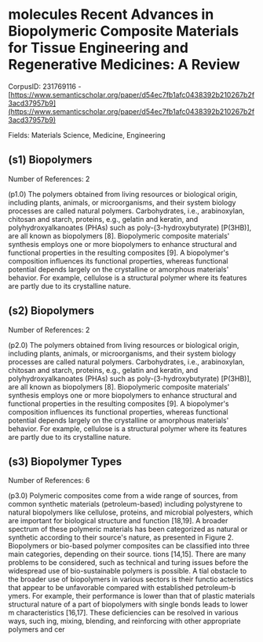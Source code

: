 # molecules Recent Advances in Biopolymeric Composite Materials for Tissue Engineering and Regenerative Medicines: A Review

CorpusID: 231769116 - [https://www.semanticscholar.org/paper/d54ec7fb1afc0438392b210267b2f3acd37957b9](https://www.semanticscholar.org/paper/d54ec7fb1afc0438392b210267b2f3acd37957b9)

Fields: Materials Science, Medicine, Engineering

## (s1) Biopolymers
Number of References: 2

(p1.0) The polymers obtained from living resources or biological origin, including plants, animals, or microorganisms, and their system biology processes are called natural polymers. Carbohydrates, i.e., arabinoxylan, chitosan and starch, proteins, e.g., gelatin and keratin, and polyhydroxyalkanoates (PHAs) such as poly-(3-hydroxybutyrate) [P(3HB)], are all known as biopolymers [8]. Biopolymeric composite materials' synthesis employs one or more biopolymers to enhance structural and functional properties in the resulting composites [9]. A biopolymer's composition influences its functional properties, whereas functional potential depends largely on the crystalline or amorphous materials' behavior. For example, cellulose is a structural polymer where its features are partly due to its crystalline nature.
## (s2) Biopolymers
Number of References: 2

(p2.0) The polymers obtained from living resources or biological origin, including plants, animals, or microorganisms, and their system biology processes are called natural polymers. Carbohydrates, i.e., arabinoxylan, chitosan and starch, proteins, e.g., gelatin and keratin, and polyhydroxyalkanoates (PHAs) such as poly-(3-hydroxybutyrate) [P(3HB)], are all known as biopolymers [8]. Biopolymeric composite materials' synthesis employs one or more biopolymers to enhance structural and functional properties in the resulting composites [9]. A biopolymer's composition influences its functional properties, whereas functional potential depends largely on the crystalline or amorphous materials' behavior. For example, cellulose is a structural polymer where its features are partly due to its crystalline nature.
## (s3) Biopolymer Types
Number of References: 6

(p3.0) Polymeric composites come from a wide range of sources, from common synthetic materials (petroleum-based) including polystyrene to natural biopolymers like cellulose, proteins, and microbial polyesters, which are important for biological structure and function [18,19]. A broader spectrum of these polymeric materials has been categorized as natural or synthetic according to their source's nature, as presented in Figure 2. Biopolymers or bio-based polymer composites can be classified into three main categories, depending on their source. tions [14,15]. There are many problems to be considered, such as technical and turing issues before the widespread use of bio-sustainable polymers is possible. A tial obstacle to the broader use of biopolymers in various sectors is their functio acteristics that appear to be unfavorable compared with established petroleum-b ymers. For example, their performance is lower than that of plastic materials structural nature of a part of biopolymers with single bonds leads to lower m characteristics [16,17]. These deficiencies can be resolved in various ways, such ing, mixing, blending, and reinforcing with other appropriate polymers and cer
